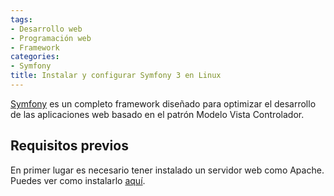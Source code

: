 ```yaml
---
tags:
- Desarrollo web
- Programación web
- Framework
categories:
- Symfony
title: Instalar y configurar Symfony 3 en Linux
---
```

[Symfony](http://symfony.com/) es un completo framework diseñado para optimizar el desarrollo de las aplicaciones web basado en el patrón Modelo Vista Controlador.

## Requisitos previos

En primer lugar es necesario tener instalado un servidor web como Apache. Puedes ver como instalarlo [aquí](http://selmanarriaga.link/blog/es/2016/04/instalar-lamp-en-ubuntu-16-04/).


